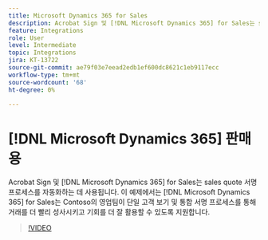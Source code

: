 ```yaml
---
title: Microsoft Dynamics 365 for Sales
description: Acrobat Sign 및 [!DNL Microsoft Dynamics 365] for Sales는 sales quote 서명 프로세스를 자동화하는 데 사용됩니다.
feature: Integrations
role: User
level: Intermediate
topic: Integrations
jira: KT-13722
source-git-commit: ae79f03e7eead2edb1ef600dc8621c1eb9117ecc
workflow-type: tm+mt
source-wordcount: '68'
ht-degree: 0%

---
```


# [!DNL Microsoft Dynamics 365] 판매용

Acrobat Sign 및 [!DNL Microsoft Dynamics 365] for Sales는 sales quote 서명 프로세스를 자동화하는 데 사용됩니다. 이 예제에서는 [!DNL Microsoft Dynamics 365] for Sales는 Contoso의 영업팀이 단일 고객 보기 및 통합 서명 프로세스를 통해 거래를 더 빨리 성사시키고 기회를 더 잘 활용할 수 있도록 지원합니다.

>[!VIDEO](https://video.tv.adobe.com/v/3423404?quality=12&learn=on&hidetitle=true)
